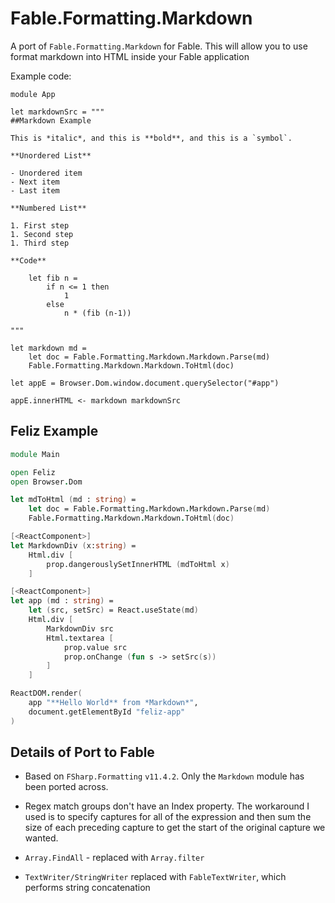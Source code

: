 # Fable.Formatting.Markdown

A port of `Fable.Formatting.Markdown` for Fable. This will allow you to use format markdown into HTML inside your Fable application

Example code:

```
module App

let markdownSrc = """
##Markdown Example

This is *italic*, and this is **bold**, and this is a `symbol`.

**Unordered List**

- Unordered item
- Next item
- Last item

**Numbered List**

1. First step
1. Second step
1. Third step

**Code**

    let fib n =
        if n <= 1 then
            1
        else
            n * (fib (n-1))

"""

let markdown md =
    let doc = Fable.Formatting.Markdown.Markdown.Parse(md)
    Fable.Formatting.Markdown.Markdown.ToHtml(doc)

let appE = Browser.Dom.window.document.querySelector("#app")

appE.innerHTML <- markdown markdownSrc
```
## Feliz Example

```fsharp
module Main

open Feliz
open Browser.Dom

let mdToHtml (md : string) =
    let doc = Fable.Formatting.Markdown.Markdown.Parse(md)
    Fable.Formatting.Markdown.Markdown.ToHtml(doc)

[<ReactComponent>]
let MarkdownDiv (x:string) =
    Html.div [
        prop.dangerouslySetInnerHTML (mdToHtml x)
    ]

[<ReactComponent>]
let app (md : string) =
    let (src, setSrc) = React.useState(md)
    Html.div [
        MarkdownDiv src
        Html.textarea [
            prop.value src
            prop.onChange (fun s -> setSrc(s))
        ]
    ]

ReactDOM.render(
    app "**Hello World** from *Markdown*",
    document.getElementById "feliz-app"
)
```

## Details of Port to Fable

- Based on `FSharp.Formatting` `v11.4.2`. Only the `Markdown` module has been ported across.

- Regex match groups don't have an Index property. The workaround I used is to specify captures for all of the expression and then sum the size of each preceding capture to get the start of the original capture we wanted.

- `Array.FindAll` - replaced with `Array.filter`

- `TextWriter/StringWriter` replaced with `FableTextWriter`, which performs string concatenation

